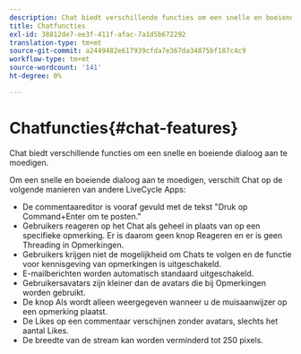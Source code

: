 ```yaml
---
description: Chat biedt verschillende functies om een snelle en boeiende dialoog aan te moedigen.
title: Chatfuncties
exl-id: 38812de7-ee3f-411f-afac-7a1d5b672292
translation-type: tm+mt
source-git-commit: a2449482e617939cfda7e367da34875bf187c4c9
workflow-type: tm+mt
source-wordcount: '141'
ht-degree: 0%

---
```


# Chatfuncties{#chat-features}

Chat biedt verschillende functies om een snelle en boeiende dialoog aan te moedigen.



Om een snelle en boeiende dialoog aan te moedigen, verschilt Chat op de volgende manieren van andere LiveCycle Apps:

* De commentaareditor is vooraf gevuld met de tekst &quot;Druk op Command+Enter om te posten.&quot;
* Gebruikers reageren op het Chat als geheel in plaats van op een specifieke opmerking. Er is daarom geen knop Reageren en er is geen Threading in Opmerkingen.
* Gebruikers krijgen niet de mogelijkheid om Chats te volgen en de functie voor kennisgeving van opmerkingen is uitgeschakeld.
* E-mailberichten worden automatisch standaard uitgeschakeld.
* Gebruikersavatars zijn kleiner dan de avatars die bij Opmerkingen worden gebruikt.
* De knop Als wordt alleen weergegeven wanneer u de muisaanwijzer op een opmerking plaatst.
* De Likes op een commentaar verschijnen zonder avatars, slechts het aantal Likes.
* De breedte van de stream kan worden verminderd tot 250 pixels.
